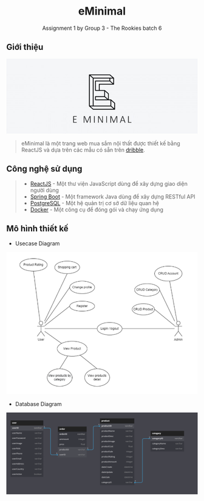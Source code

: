 <h1 align="center">eMinimal</h1>

<p align="center">Assignment 1 by Group 3 - The Rookies batch 6</p>

## Giới thiệu

![eMinimal](./assets/images/logo-eMinimal.jpg)

> eMinimal là một trang web mua sắm nội thất được thiết kế bằng ReactJS và dựa trên các mẫu có sẵn trên [dribble](https://dribbble.com/).

## Công nghệ sử dụng

> - [ReactJS](https://reactjs.org/) - Một thư viện JavaScript dùng để xây dựng giao diện người dùng
> - [Spring Boot](https://spring.io/projects/spring-boot) - Một framework Java dùng để xây dựng RESTful API
> - [PostgreSQL](https://www.postgresql.org/) - Một hệ quản trị cơ sở dữ liệu quan hệ
> - [Docker](https://www.docker.com/) - Một công cụ để đóng gói và chạy ứng dụng

## Mô hình thiết kế

- Usecase Diagram

![Usecase Diagram](./assets/images/diagrams/Usecase.png)

- Database Diagram

![Database Diagram](./assets/images/diagrams/Database.png)
